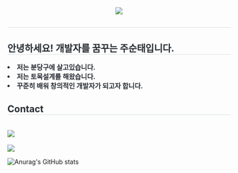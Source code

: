 <div align= "center">
    <img src="https://capsule-render.vercel.app/api?type=waving&color=FF8C00&height=120&text=Stjoo's%20GitHub&animation=fadeIn&fontColor=333333&fontSize=50" />
    </div>
    <div style="text-align: left;"> 
    <h2 style="border-bottom: 1px solid #d8dee4; color: #282d33;">  </h2>  
    <div style="font-weight: 700; font-size: 15px; text-align: left; color: #282d33;">  </div> 
 <div style="text-align: left;"> 
    <h2 style="border-bottom: 1px solid #d8dee4; color: #282d33;"> 안녕하세요! 개발자를 꿈꾸는 주순태입니다. </h2>  
    <div style="font-weight: 700; font-size: 15px; text-align: left; color: #282d33;"> <li> 저는 분당구에 살고있습니다.<li> 저는 토목설계를 해왔습니다.</li><li> 꾸준히 배워 창의적인 개발자가 되고자 합니다. </div> 
  </div>
    <div style="text-align: left;">
    <h2 style="border-bottom: 1px solid #d8dee4; color: #282d33;">  Contact </h2> <br> 
    <div style="text-align: left;"> <a href=mailto:stjoo0925@gmail.com> <img src="https://img.shields.io/badge/Gmail-EA4335?style=for-the-badge&logo=Gmail&logoColor=white&link=mailto:stjoo0925@gmail.com"> </a>
          </div>  <br> 
    <div style="text-align: left;"> <a href="https://hits.seeyoufarm.com"> <img src="https://hits.seeyoufarm.com/api/count/incr/badge.svg?url=https%3A%2F%2Fgithub.com%2FStjoo0925%2F&count_bg=%23000000&title_bg=%23000000&icon=github.svg&icon_color=%23FFFFFF&title=GitHub&edge_flat=false"/></a>
       </div> 

![Anurag's GitHub stats](https://github-readme-stats.vercel.app/api?username=Stjoo0925&show_icons=true&theme=gruvbox)
